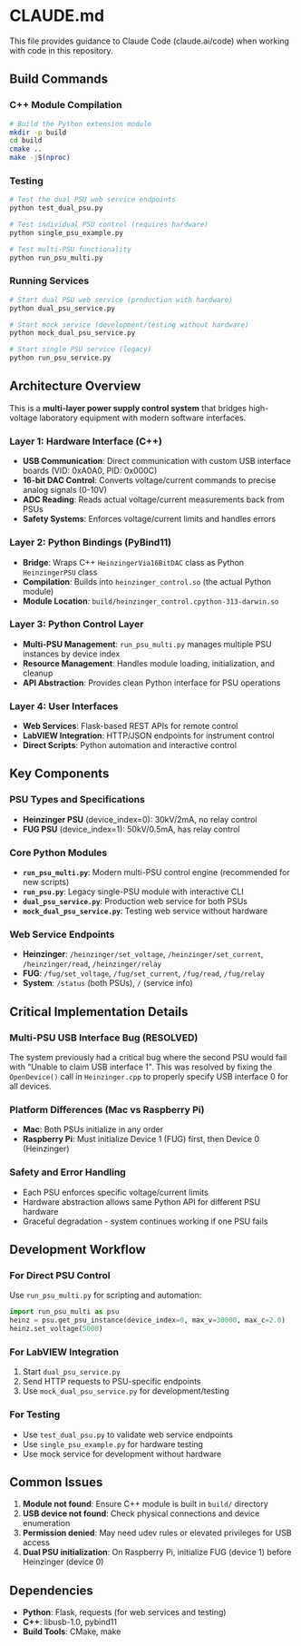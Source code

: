 # CLAUDE.md

This file provides guidance to Claude Code (claude.ai/code) when working with code in this repository.

## Build Commands

### C++ Module Compilation
```bash
# Build the Python extension module
mkdir -p build
cd build
cmake ..
make -j$(nproc)
```

### Testing
```bash
# Test the dual PSU web service endpoints
python test_dual_psu.py

# Test individual PSU control (requires hardware)
python single_psu_example.py

# Test multi-PSU functionality
python run_psu_multi.py
```

### Running Services
```bash
# Start dual PSU web service (production with hardware)
python dual_psu_service.py

# Start mock service (development/testing without hardware)
python mock_dual_psu_service.py

# Start single PSU service (legacy)
python run_psu_service.py
```

## Architecture Overview

This is a **multi-layer power supply control system** that bridges high-voltage laboratory equipment with modern software interfaces.

### Layer 1: Hardware Interface (C++)
- **USB Communication**: Direct communication with custom USB interface boards (VID: 0xA0A0, PID: 0x000C)
- **16-bit DAC Control**: Converts voltage/current commands to precise analog signals (0-10V)
- **ADC Reading**: Reads actual voltage/current measurements back from PSUs
- **Safety Systems**: Enforces voltage/current limits and handles errors

### Layer 2: Python Bindings (PyBind11)
- **Bridge**: Wraps C++ `HeinzingerVia16BitDAC` class as Python `HeinzingerPSU` class
- **Compilation**: Builds into `heinzinger_control.so` (the actual Python module)
- **Module Location**: `build/heinzinger_control.cpython-313-darwin.so`

### Layer 3: Python Control Layer
- **Multi-PSU Management**: `run_psu_multi.py` manages multiple PSU instances by device index
- **Resource Management**: Handles module loading, initialization, and cleanup
- **API Abstraction**: Provides clean Python interface for PSU operations

### Layer 4: User Interfaces
- **Web Services**: Flask-based REST APIs for remote control
- **LabVIEW Integration**: HTTP/JSON endpoints for instrument control
- **Direct Scripts**: Python automation and interactive control

## Key Components

### PSU Types and Specifications
- **Heinzinger PSU** (device_index=0): 30kV/2mA, no relay control
- **FUG PSU** (device_index=1): 50kV/0.5mA, has relay control

### Core Python Modules
- **`run_psu_multi.py`**: Modern multi-PSU control engine (recommended for new scripts)
- **`run_psu.py`**: Legacy single-PSU module with interactive CLI
- **`dual_psu_service.py`**: Production web service for both PSUs
- **`mock_dual_psu_service.py`**: Testing web service without hardware

### Web Service Endpoints
- **Heinzinger**: `/heinzinger/set_voltage`, `/heinzinger/set_current`, `/heinzinger/read`, `/heinzinger/relay`
- **FUG**: `/fug/set_voltage`, `/fug/set_current`, `/fug/read`, `/fug/relay`
- **System**: `/status` (both PSUs), `/` (service info)

## Critical Implementation Details

### Multi-PSU USB Interface Bug (RESOLVED)
The system previously had a critical bug where the second PSU would fail with "Unable to claim USB interface 1". This was resolved by fixing the `OpenDevice()` call in `Heinzinger.cpp` to properly specify USB interface 0 for all devices.

### Platform Differences (Mac vs Raspberry Pi)
- **Mac**: Both PSUs initialize in any order
- **Raspberry Pi**: Must initialize Device 1 (FUG) first, then Device 0 (Heinzinger)

### Safety and Error Handling
- Each PSU enforces specific voltage/current limits
- Hardware abstraction allows same Python API for different PSU hardware
- Graceful degradation - system continues working if one PSU fails

## Development Workflow

### For Direct PSU Control
Use `run_psu_multi.py` for scripting and automation:
```python
import run_psu_multi as psu
heinz = psu.get_psu_instance(device_index=0, max_v=30000, max_c=2.0)
heinz.set_voltage(5000)
```

### For LabVIEW Integration
1. Start `dual_psu_service.py` 
2. Send HTTP requests to PSU-specific endpoints
3. Use `mock_dual_psu_service.py` for development/testing

### For Testing
- Use `test_dual_psu.py` to validate web service endpoints
- Use `single_psu_example.py` for hardware testing
- Use mock service for development without hardware

## Common Issues

1. **Module not found**: Ensure C++ module is built in `build/` directory
2. **USB device not found**: Check physical connections and device enumeration
3. **Permission denied**: May need udev rules or elevated privileges for USB access
4. **Dual PSU initialization**: On Raspberry Pi, initialize FUG (device 1) before Heinzinger (device 0)

## Dependencies

- **Python**: Flask, requests (for web services and testing)
- **C++**: libusb-1.0, pybind11
- **Build Tools**: CMake, make